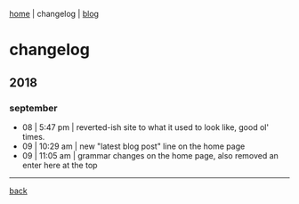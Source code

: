 [home](https://rustyjs.github.io/index) | changelog | [blog](https://rustyjs.github.io/blog)

# changelog
## 2018
### september
* 08 | 5:47 pm | reverted-ish site to what it used to look like, good ol' times.
* 09 | 10:29 am | new "latest blog post" line on the home page
* 09 | 11:05 am | grammar changes on the home page, also removed an enter here at the top

___

[back](https://rustyjs.github.io/index)
